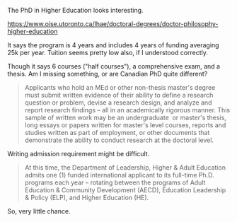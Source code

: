 The PhD in Higher Education looks interesting.

https://www.oise.utoronto.ca/lhae/doctoral-degrees/doctor-philosophy-higher-education

It says the program is 4 years and includes 4 years of funding averaging 25k per year. Tuition seems pretty low also, if I understood correctly.

Though it says 6 courses ("half courses"), a comprehensive exam, and a thesis. Am I missing something, or are Canadian PhD quite different?

> Applicants who hold an MEd or other non-thesis master's degree must submit written evidence of their ability to define a research question or problem, devise a research design, and analyze and report research findings – all in an academically rigorous manner. This sample of written work may be an undergraduate  or master's thesis, long essays or papers written for master's level courses, reports and studies written as part of employment, or other documents that demonstrate the ability to conduct research at the doctoral level.

Writing admission requirement might be difficult.

> At this time, the Department of Leadership, Higher & Adult Education admits one (1) funded international applicant to its full-time Ph.D. programs each year – rotating between the programs of Adult Education & Community Development (AECD), Education Leadership & Policy (ELP), and Higher Education (HE).

So, very little chance.
